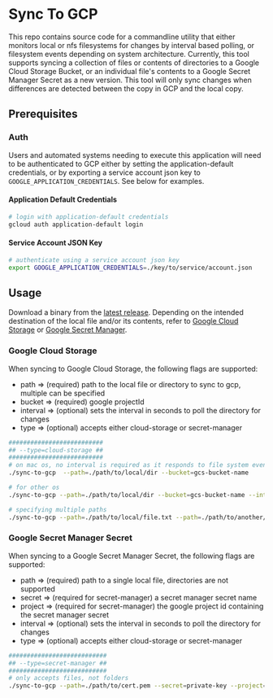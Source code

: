 # Sync To GCP

This repo contains source code for a commandline utility that either monitors local or nfs filesystems for changes by interval based polling, or filesystem events depending on system architecture. Currently, this tool supports syncing a collection of files or contents of directories to a Google Cloud Storage Bucket, or an individual file's contents to a Google Secret Manager Secret as a new version. This tool will only sync changes when differences are detected between the copy in GCP and the local copy.

## Prerequisites

### Auth

Users and automated systems needing to execute this application will need to be authenticated to GCP either by setting the application-default credentials, or by exporting a service account json key to `GOOGLE_APPLICATION_CREDENTIALS`. See below for examples.

#### Application Default Credentials

```bash
# login with application-default credentials
gcloud auth application-default login
```

#### Service Account JSON Key

```bash
# authenticate using a service account json key
export GOOGLE_APPLICATION_CREDENTIALS=./key/to/service/account.json
```

## Usage

Download a binary from the [latest release](https://github.com/ammilam/sync-to-gcp/releases/tag/latest). Depending on the intended destination of the local file and/or its contents, refer to [Google Cloud Storage](#google-cloud-storage) or [Google Secret Manager](#google-secret-manager-secret).

### Google Cloud Storage

When syncing to Google Cloud Storage, the following flags are supported:

- path => (required) path to the local file or directory to sync to gcp, multiple can be specified
- bucket => (required) google projectId
- interval => (optional) sets the interval in seconds to poll the directory for changes
- type => (optional) accepts either cloud-storage or secret-manager

```bash
##########################
## --type=cloud-storage ##
##########################
# on mac os, no interval is required as it responds to file system events
./sync-to-gcp  --path=./path/to/local/dir --bucket=gcs-bucket-name

# for other os
./sync-to-gcp --path=./path/to/local/dir --bucket=gcs-bucket-name --interval=900

# specifying multiple paths
./sync-to-gcp --path=./path/to/local/file.txt --path=./path/to/another/file.txt --bucket=gcs-bucket-name --interval=900

```

### Google Secret Manager Secret

When syncing to a Google Secret Manager Secret, the following flags are supported:

- path => (required) path to a single local file, directories are not supported
- secret => (required for secret-manager) a secret manager secret name
- project => (required for secret-manager) the google project id containing the secret manager secret
- interval => (optional) sets the interval in seconds to poll the directory for changes
- type => (optional) accepts either cloud-storage or secret-manager

```bash
###########################
## --type=secret-manager ##
###########################
# only accepts files, not folders
./sync-to-gcp --path=./path/to/cert.pem --secret=private-key --project=a-gcp-project-1234
```

